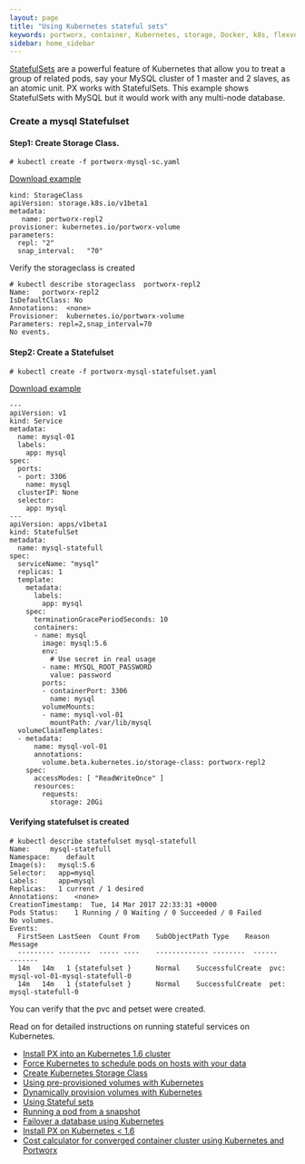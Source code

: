 ```yaml
---
layout: page
title: "Using Kubernetes stateful sets"
keywords: portworx, container, Kubernetes, storage, Docker, k8s, flexvol, pv, pv claim, persistent disk
sidebar: home_sidebar
---
```

[StatefulSets](https://kubernetes.io/docs/tutorials/stateful-application/basic-stateful-set/) are a powerful feature of Kubernetes that allow you to treat a group of related pods, say your MySQL cluster of 1 master and 2 slaves, as an atomic unit.  PX works with StatefulSets.  This example shows StatefulSets with MySQL but it would work with any multi-node database.

### Create a mysql Statefulset 

#### Step1: Create Storage Class.

````
# kubectl create -f portworx-mysql-sc.yaml
````

[Download example](portworx-mysql-sc.yaml?raw=true)
````
kind: StorageClass
apiVersion: storage.k8s.io/v1beta1
metadata:
   name: portworx-repl2
provisioner: kubernetes.io/portworx-volume
parameters:
  repl: "2"
  snap_interval:   "70"

````
Verify the storageclass is created

````
# kubectl describe storageclass  portworx-repl2
Name:   portworx-repl2
IsDefaultClass: No
Annotations:  <none>
Provisioner:  kubernetes.io/portworx-volume
Parameters: repl=2,snap_interval=70
No events.

````

#### Step2: Create a Statefulset 

````
# kubectl create -f portworx-mysql-statefulset.yaml
````

[Download example](portworx-mysql-statefulset.yaml?raw=true)

````
---
apiVersion: v1
kind: Service
metadata:
  name: mysql-01
  labels:
    app: mysql
spec:
  ports:
  - port: 3306
    name: mysql
  clusterIP: None
  selector:
    app: mysql
---
apiVersion: apps/v1beta1
kind: StatefulSet
metadata:
  name: mysql-statefull
spec:
  serviceName: "mysql"
  replicas: 1
  template:
    metadata:
      labels:
        app: mysql
    spec:
      terminationGracePeriodSeconds: 10
      containers:
      - name: mysql
        image: mysql:5.6
        env:
          # Use secret in real usage
        - name: MYSQL_ROOT_PASSWORD
          value: password
        ports:
        - containerPort: 3306
          name: mysql
        volumeMounts:
        - name: mysql-vol-01
          mountPath: /var/lib/mysql
  volumeClaimTemplates:
  - metadata:
      name: mysql-vol-01
      annotations:
        volume.beta.kubernetes.io/storage-class: portworx-repl2
    spec:
      accessModes: [ "ReadWriteOnce" ]
      resources:
        requests:
          storage: 20Gi
````

#### Verifying statefulset is created

````
# kubectl describe statefulset mysql-statefull
Name:     mysql-statefull
Namespace:    default
Image(s):   mysql:5.6
Selector:   app=mysql
Labels:     app=mysql
Replicas:   1 current / 1 desired
Annotations:    <none>
CreationTimestamp:  Tue, 14 Mar 2017 22:33:31 +0000
Pods Status:    1 Running / 0 Waiting / 0 Succeeded / 0 Failed
No volumes.
Events:
  FirstSeen LastSeen  Count From    SubObjectPath Type    Reason      Message
  --------- --------  ----- ----    ------------- --------  ------      -------
  14m   14m   1 {statefulset }      Normal    SuccessfulCreate  pvc: mysql-vol-01-mysql-statefull-0
  14m   14m   1 {statefulset }      Normal    SuccessfulCreate  pet: mysql-statefull-0

````
You can verify that the pvc and petset were created.

Read on for detailed instructions on running stateful services on Kubernetes.

* [Install PX into an Kubernetes 1.6 cluster]()
* [Force Kubernetes to schedule pods on hosts with your data](/kubernetes-convergence.html)
* [Create Kubernetes Storage Class](/kubernetes-define-storage-class.html)
* [Using pre-provisioned volumes with Kubernetes](/kubernetes-preprovisioned-volumes.html)
* [Dynamically provision volumes with Kubernetes](/kubernetes-dynamically-provisioned-volumes.html)
* [Using Stateful sets](/kubernetes-stateful-sets.html)
* [Running a pod from a snapshot](/kubernetes-running-a-pod-from-snapshot.html)
* [Failover a database using Kubernetes](kubernetes-database-failover.html)
* [Install PX on Kubernetes < 1.6](/kubernetes-run-with-flexvolume.html)
* [Cost calculator for converged container cluster using Kubernetes and Portworx](kubernetes-infrastructure-cost-calculator.html)